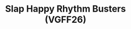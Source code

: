 ---
title: "Slap Happy Rhythm Busters (VGFF26)"
permalink: /events/vgff26/shrb
game: "SHRB"
game_name: "Slap Happy Rhythm Busters"
event: "Vortex Gallery x Frosty Faustings XVIII"
layout: vgff26/game
---